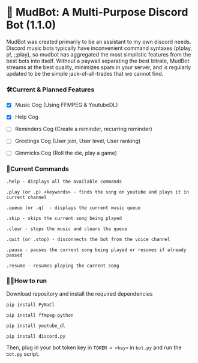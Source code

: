 # 🤖 MudBot: A Multi-Purpose Discord Bot (1.1.0)

MudBot was created primarily to be an assistant to my own discord needs. Discord music bots typically have inconvenient command syntaxes (p!play, p!, ;;play),
so mudbot has aggregated the most simplistic features from the best bots into itself. Without a paywall separating the best bitrate, MudBot streams at the best quality,
minimizes spam in your server, and is regularly updated to be the simple jack-of-all-trades that we cannot find.

### 🛠Current & Planned Features

- [X] Music Cog (Using FFMPEG & YoutubeDL)

- [X] Help Cog 

- [ ] Reminders Cog (Create a reminder, recurring reminder)

- [ ] Greetings Cog (User join, User level, User ranking)

- [ ] Gimmicks Cog (Roll the die, play a game)

### 📃Current Commands
```
.help - displays all the available commands

.play (or .p) <keywords> - finds the song on youtube and plays it in current channel

.queue (or .q)  - displays the current music queue

.skip - skips the current song being played

.clear - stops the music and clears the queue

.quit (or .stop) - disconnects the bot from the voice channel

.pause - pauses the current song being played or resumes if already paused

.resume - resumes playing the current song                  
```

### 🏃‍♂️How to run
Download repository and install the required dependencies

`pip install PyNaCl`

`pip install ffmpeg-python`

`pip install youtube_dl`

`pip install discord.py`


Then, plug in your bot token key in `TOKEN = <key>` in `bot.py`
and run the `bot.py` script.


